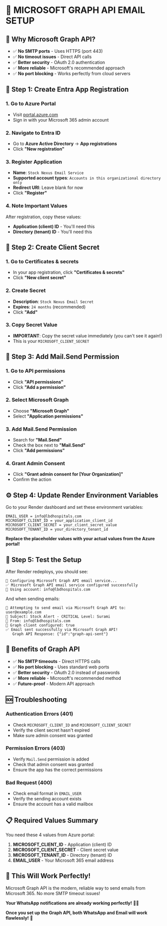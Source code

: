 # 🚀 MICROSOFT GRAPH API EMAIL SETUP

## 🎯 **Why Microsoft Graph API?**

- ✅ **No SMTP ports** - Uses HTTPS (port 443)
- ✅ **No timeout issues** - Direct API calls
- ✅ **Better security** - OAuth 2.0 authentication
- ✅ **More reliable** - Microsoft's recommended approach
- ✅ **No port blocking** - Works perfectly from cloud servers

## 🔧 **Step 1: Create Entra App Registration**

### 1. **Go to Azure Portal**
- Visit [portal.azure.com](https://portal.azure.com)
- Sign in with your Microsoft 365 admin account

### 2. **Navigate to Entra ID**
- Go to **Azure Active Directory** → **App registrations**
- Click **"New registration"**

### 3. **Register Application**
- **Name**: `Stock Nexus Email Service`
- **Supported account types**: `Accounts in this organizational directory only`
- **Redirect URI**: Leave blank for now
- Click **"Register"**

### 4. **Note Important Values**
After registration, copy these values:
- **Application (client) ID** - You'll need this
- **Directory (tenant) ID** - You'll need this

## 🔑 **Step 2: Create Client Secret**

### 1. **Go to Certificates & secrets**
- In your app registration, click **"Certificates & secrets"**
- Click **"New client secret"**

### 2. **Create Secret**
- **Description**: `Stock Nexus Email Secret`
- **Expires**: `24 months` (recommended)
- Click **"Add"**

### 3. **Copy Secret Value**
- **IMPORTANT**: Copy the secret value immediately (you can't see it again!)
- This is your `MICROSOFT_CLIENT_SECRET`

## 📧 **Step 3: Add Mail.Send Permission**

### 1. **Go to API permissions**
- Click **"API permissions"**
- Click **"Add a permission"**

### 2. **Select Microsoft Graph**
- Choose **"Microsoft Graph"**
- Select **"Application permissions"**

### 3. **Add Mail.Send Permission**
- Search for **"Mail.Send"**
- Check the box next to **"Mail.Send"**
- Click **"Add permissions"**

### 4. **Grant Admin Consent**
- Click **"Grant admin consent for [Your Organization]"**
- Confirm the action

## ⚙️ **Step 4: Update Render Environment Variables**

Go to your Render dashboard and set these environment variables:

```
EMAIL_USER = info@lbdhospitals.com
MICROSOFT_CLIENT_ID = your_application_client_id
MICROSOFT_CLIENT_SECRET = your_client_secret_value
MICROSOFT_TENANT_ID = your_directory_tenant_id
```

**Replace the placeholder values with your actual values from the Azure portal!**

## 🧪 **Step 5: Test the Setup**

After Render redeploys, you should see:

```
🔧 Configuring Microsoft Graph API email service...
✅ Microsoft Graph API email service configured successfully
📧 Using account: info@lbdhospitals.com
```

And when sending emails:
```
📧 Attempting to send email via Microsoft Graph API to: user@example.com
📧 Subject: Stock Alert - CRITICAL Level: Surami
📧 From: info@lbdhospitals.com
📧 Graph client configured: true
✅ Email sent successfully via Microsoft Graph API!
   Graph API Response: {"id":"graph-api-sent"}
```

## 🎉 **Benefits of Graph API**

- ✅ **No SMTP timeouts** - Direct HTTPS calls
- ✅ **No port blocking** - Uses standard web ports
- ✅ **Better security** - OAuth 2.0 instead of passwords
- ✅ **More reliable** - Microsoft's recommended method
- ✅ **Future-proof** - Modern API approach

## 🆘 **Troubleshooting**

### **Authentication Errors (401)**
- Check `MICROSOFT_CLIENT_ID` and `MICROSOFT_CLIENT_SECRET`
- Verify the client secret hasn't expired
- Make sure admin consent was granted

### **Permission Errors (403)**
- Verify `Mail.Send` permission is added
- Check that admin consent was granted
- Ensure the app has the correct permissions

### **Bad Request (400)**
- Check email format in `EMAIL_USER`
- Verify the sending account exists
- Ensure the account has a valid mailbox

## 📋 **Required Values Summary**

You need these 4 values from Azure portal:

1. **MICROSOFT_CLIENT_ID** - Application (client) ID
2. **MICROSOFT_CLIENT_SECRET** - Client secret value
3. **MICROSOFT_TENANT_ID** - Directory (tenant) ID  
4. **EMAIL_USER** - Your Microsoft 365 email address

## 🚀 **This Will Work Perfectly!**

Microsoft Graph API is the modern, reliable way to send emails from Microsoft 365. No more SMTP timeout issues!

**Your WhatsApp notifications are already working perfectly!** 📱✅

**Once you set up the Graph API, both WhatsApp and Email will work flawlessly!** 🎯
